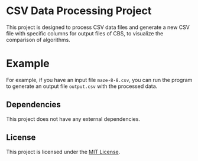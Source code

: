 # CSV Data Processing Project

This project is designed to process CSV data files and generate a new CSV file with specific columns for output files of CBS, to visualize the comparison of algorithms.

# Example

For example, if you have an input file `maze-8-8.csv`, you can run the program to generate an output file `output.csv` with the processed data.

## Dependencies

This project does not have any external dependencies.

## License

This project is licensed under the [MIT License](LICENSE).

